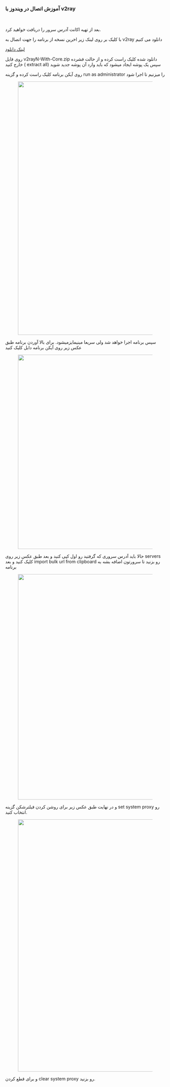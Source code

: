 <span data-post-id="1056" class="insert-page insert-page-1056 "><!-- wp:paragraph -->
<h3><strong>آموزش اتصال در ویندوز با v2ray</strong></h3>
&nbsp;

بعد از تهیه اکانت آدرس سرور را دریافت خواهید کرد.

<!-- /wp:paragraph -->

<!-- wp:paragraph -->

با کلیک بر روی لینک زیر اخرین نسخه از برنامه را جهت اتصال به v2ray دانلود می کنیم

<!-- /wp:paragraph -->

<!-- wp:paragraph -->

<a href="/files/v2rayN-With-Core.zip">لینک دانلود</a>

<!-- /wp:paragraph -->

<!-- wp:paragraph -->

روی فایل v2rayN-With-Core.zip دانلود شده کلیک راست کرده و از حالت فشرده خارج کنید ( extract all) سپس یک پوشه ایجاد میشود که باید وارد آن پوشه جدید شوید

<!-- /wp:paragraph -->

<!-- wp:paragraph -->

روی آیکن برنامه کلیک راست کرده و گزینه run as administrator را میزنیم تا اجرا شود

<!-- /wp:paragraph -->

<!-- wp:image {"id":552,"sizeSlug":"large","linkDestination":"none"} -->
<figure class="wp-block-image size-large"><img fetchpriority="high" decoding="async" width="1024" height="797" class="wp-image-552" src="/wp-content/uploads/2024/11/1-1024x797.png" alt="" srcset="https://site.fast.gitgogs.com/wp-content/uploads/2024/11/1-1024x797.png 1024w, https://site.fast.gitgogs.com/wp-content/uploads/2024/11/1-600x467.png 600w, https://site.fast.gitgogs.com/wp-content/uploads/2024/11/1-300x234.png 300w, https://site.fast.gitgogs.com/wp-content/uploads/2024/11/1-768x598.png 768w, https://site.fast.gitgogs.com/wp-content/uploads/2024/11/1.png 1161w" sizes="(max-width: 1024px) 100vw, 1024px"></figure>
<!-- /wp:image -->

<!-- wp:paragraph -->

سپس برنامه اجرا خواهد شد ولی سریعا مینیمایزمیشود. برای بالا آوردن برنامه طبق عکس زیر روی آیکن برنامه دابل کلیک کنید

<!-- /wp:paragraph -->

<!-- wp:image {"id":553,"sizeSlug":"large","linkDestination":"none"} -->
<figure class="wp-block-image size-large"><img decoding="async" width="1024" height="611" class="wp-image-553" src="/wp-content/uploads/2024/11/2-1024x611.png" alt="" srcset="https://site.fast.gitgogs.com/wp-content/uploads/2024/11/2-1024x611.png 1024w, https://site.fast.gitgogs.com/wp-content/uploads/2024/11/2-600x358.png 600w, https://site.fast.gitgogs.com/wp-content/uploads/2024/11/2-300x179.png 300w, https://site.fast.gitgogs.com/wp-content/uploads/2024/11/2-768x458.png 768w, https://site.fast.gitgogs.com/wp-content/uploads/2024/11/2.png 1536w" sizes="(max-width: 1024px) 100vw, 1024px"></figure>
<!-- /wp:image -->

<!-- wp:paragraph -->

حالا باید آدرس سروری که گرفتید رو اول کپی کنید و بعد طبق عکس زیر روی servers کلیک کنید و بعد import bulk url from clipboard رو بزنید تا سرورتون اضافه بشه به برنامه

<!-- /wp:paragraph -->

<!-- wp:image {"id":554,"sizeSlug":"large","linkDestination":"none"} -->
<figure class="wp-block-image size-large"><img decoding="async" width="1024" height="709" class="wp-image-554" src="/wp-content/uploads/2024/11/3-1024x709.png" alt="" srcset="https://site.fast.gitgogs.com/wp-content/uploads/2024/11/3-1024x709.png 1024w, https://site.fast.gitgogs.com/wp-content/uploads/2024/11/3-600x415.png 600w, https://site.fast.gitgogs.com/wp-content/uploads/2024/11/3-300x208.png 300w, https://site.fast.gitgogs.com/wp-content/uploads/2024/11/3-768x532.png 768w, https://site.fast.gitgogs.com/wp-content/uploads/2024/11/3.png 1329w" sizes="(max-width: 1024px) 100vw, 1024px"></figure>
<!-- /wp:image -->

<!-- wp:paragraph -->

و در نهایت طبق عکس زیر برای روشن کردن فیلترشکن گزینه set system proxy رو انتخاب کنید.

<!-- /wp:paragraph -->

<!-- wp:image {"id":555,"sizeSlug":"large","linkDestination":"none"} -->
<figure class="wp-block-image size-large"><img loading="lazy" decoding="async" width="1024" height="793" class="wp-image-555" src="/wp-content/uploads/2024/11/4-1024x793.png" alt="" srcset="https://site.fast.gitgogs.com/wp-content/uploads/2024/11/4-1024x793.png 1024w, https://site.fast.gitgogs.com/wp-content/uploads/2024/11/4-600x465.png 600w, https://site.fast.gitgogs.com/wp-content/uploads/2024/11/4-300x232.png 300w, https://site.fast.gitgogs.com/wp-content/uploads/2024/11/4-768x595.png 768w, https://site.fast.gitgogs.com/wp-content/uploads/2024/11/4.png 1331w" sizes="auto, (max-width: 1024px) 100vw, 1024px"></figure>
<!-- /wp:image -->

<!-- wp:paragraph -->

و برای قطع کردن clear system proxy رو بزنید.

<!-- /wp:paragraph -->

<!-- wp:paragraph -->

&nbsp;</span>
